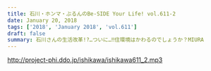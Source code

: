 ```yaml
---
title: 石川・ホンマ・ぶるんのBe-SIDE Your Life! vol.611-2
date: January 20, 2018
tags: ['2018', 'January 2018', 'vol.611']
draft: false
summary: 石川さんの生活改革!?…ついに…‼住環境はかわるのでしょうか？MIURA
---
```


http://project-phi.ddo.jp/ishikawa/ishikawa611_2.mp3